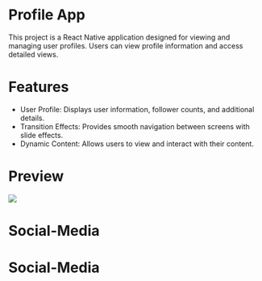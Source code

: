 # Profile App

This project is a React Native application designed for viewing and managing user profiles. Users can view profile information and access detailed views.

# Features

- User Profile: Displays user information, follower counts, and additional details.
- Transition Effects: Provides smooth navigation between screens with slide effects.
- Dynamic Content: Allows users to view and interact with their content.

# Preview

![](./ScreenRecording2024-11-03at13.49.55-ezgif.com-video-to-gif-converter.gif)
# Social-Media
# Social-Media
